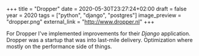+++
title = "Dropper"
date = 2020-05-30T23:27:24+02:00
draft = false
year = 2020
tags = ["python", "django", "postgres"]
image_preview = "dropper.png"
external_link = "http://www.dropper.nl"
+++

For Dropper I've implemented improvements for their _Django_ application. Dropper was a startup that was into last-mile delivery. Optimization where mostly on the performance side of things.